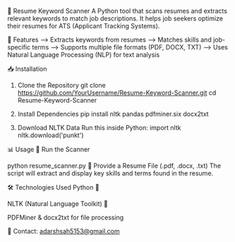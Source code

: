 📄 Resume Keyword Scanner
A Python tool that scans resumes and extracts relevant keywords to match job descriptions. It helps job seekers optimize their resumes for ATS (Applicant Tracking Systems).

🚀 Features
--> Extracts keywords from resumes
--> Matches skills and job-specific terms
--> Supports multiple file formats (PDF, DOCX, TXT)
--> Uses Natural Language Processing (NLP) for text analysis

📥 Installation
1) Clone the Repository
git clone https://github.com/YourUsername/Resume-Keyword-Scanner.git
cd Resume-Keyword-Scanner

2) Install Dependencies
pip install nltk pandas pdfminer.six docx2txt

4) Download NLTK Data
Run this inside Python:
import nltk
nltk.download('punkt')

📊 Usage
🔹 Run the Scanner

python resume_scanner.py
🔹 Provide a Resume File (.pdf, .docx, .txt)
The script will extract and display key skills and terms found in the resume.

🛠️ Technologies Used
Python 🐍

NLTK (Natural Language Toolkit) 🧠

PDFMiner & docx2txt for file processing

📧 Contact: adarshsah5153@gmail.com
